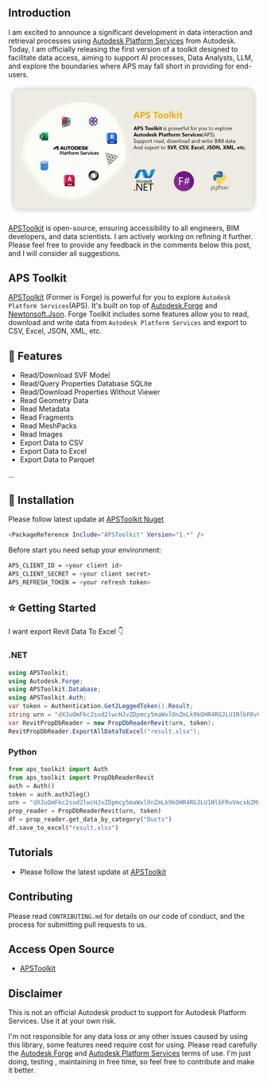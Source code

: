 ## Introduction

I am excited to announce a significant development in data interaction and retrieval processes using [Autodesk Platform Services](https://aps.autodesk.com/) from Autodesk. Today, I am officially releasing the first version of a toolkit designed to facilitate data access, aiming to support AI processes, Data Analysts, LLM, and explore the boundaries where APS may fall short in providing for end-users.

![APSToolkit](https://github.com/chuongmep/aps-toolkit/raw/dev/docs/APSToolkit.png)

[APSToolkit](https://github.com/chuongmep/aps-toolkit) is open-source, ensuring accessibility to all engineers, BIM developers, and data scientists. I am actively working on refining it further. Please feel free to provide any feedback in the comments below this post, and I will consider all suggestions.

## APS Toolkit

[APSToolkit](https://github.com/chuongmep/aps-toolkit) (Former is Forge) is powerful for you to explore `Autodesk Platform Services`(APS). It's built on top of [Autodesk.Forge](https://www.nuget.org/packages/Autodesk.Forge/) and [Newtonsoft.Json](https://www.nuget.org/packages/Newtonsoft.Json/). Forge Toolkit includes some features allow you to read, download and write data from `Autodesk Platform Services` and export to CSV, Excel, JSON, XML, etc.

## 🔦 Features

- Read/Download SVF Model
- Read/Query Properties Database SQLite
- Read/Download Properties Without Viewer
- Read Geometry Data 
- Read Metadata
- Read Fragments
- Read MeshPacks
- Read Images
- Export Data to CSV
- Export Data to Excel
- Export Data to Parquet

...



## 🦴 Installation

Please follow latest update at [APSToolkit Nuget](https://www.nuget.org/packages/APSToolkit)

```bash
<PackageReference Include="APSToolkit" Version="1.*" />
```

Before start you need setup your environment:

```bash
APS_CLIENT_ID = <your client id>
APS_CLIENT_SECRET = <your client secret>
APS_REFRESH_TOKEN = <your refresh token>
```

## ⭐ Getting Started

I want export Revit Data To Excel 👇

### .NET

```csharp
using APSToolkit;
using Autodesk.Forge;
using APSToolkit.Database;
using APSToolkit.Auth;
var token = Authentication.Get2LeggedToken().Result;
string urn = "dXJuOmFkc2sud2lwcHJvZDpmcy5maWxlOnZmLk9kOHR4RGJLU1NlbFRvVmcxb2MxVkE_dmVyc2lvbj0z";
var RevitPropDbReader = new PropDbReaderRevit(urn, token);
RevitPropDbReader.ExportAllDataToExcel("result.xlsx");
```

### Python

```python
from aps_toolkit import Auth
from aps_toolkit import PropDbReaderRevit
auth = Auth()
token = auth.auth2leg()
urn = "dXJuOmFkc2sud2lwcHJvZDpmcy5maWxlOnZmLk9kOHR4RGJLU1NlbFRvVmcxb2MxVkE_dmVyc2lvbj0z"
prop_reader = PropDbReaderRevit(urn, token)
df = prop_reader.get_data_by_category("Ducts")
df.save_to_excel("result.xlsx")
```

## Tutorials

- Please follow the latest update at [APSToolkit](https://github.com/chuongmep/aps-toolkit)

## Contributing

Please read `CONTRIBUTING.md` for details on our code of conduct, and the process for submitting pull requests to us.


## Access Open Source 

- [APSToolkit](https://github.com/chuongmep/aps-toolkit)


## Disclaimer

This is not an official Autodesk product to support for Autodesk Platform Services. Use it at your own risk. 

I'm not responsible for any data loss or any other issues caused by using this library, some features need require cost for using. Please read carefully the [Autodesk Forge](https://forge.autodesk.com/) and [Autodesk Platform Services](https://www.autodesk.com/platform-services) terms of use. I'm just doing, testing , maintaining in free time, so feel free to contribute and make it better. 